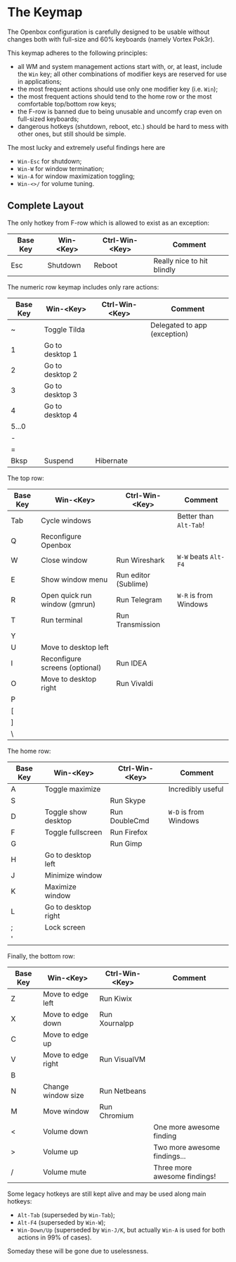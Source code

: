 The Keymap
==========

The Openbox configuration is carefully designed to be usable without changes both with full-size
and 60% keyboards (namely Vortex Pok3r).

This keymap adheres to the following principles:

* all WM and system management actions start with, or, at least, include the `Win` key;
  all other combinations of modifier keys are reserved for use in applications;
* the most frequent actions should use only one modifier key (i.e. `Win`);
* the most frequent actions should tend to the home row or the most comfortable top/bottom row keys;
* the F-row is banned due to being unusable and uncomfy crap even on full-sized keyboards;
* dangerous hotkeys (shutdown, reboot, etc.) should be hard to mess with other ones, but still should be simple.

The most lucky and extremely useful findings here are

* `Win-Esc` for shutdown;
* `Win-W` for window termination;
* `Win-A` for window maximization toggling;
* `Win-<>/` for volume tuning.



Complete Layout
---------------

The only hotkey from F-row which is allowed to exist as an exception:

Base Key | Win-\<Key\>                      | Ctrl-Win-\<Key\>       | Comment
---------|----------------------------------|------------------------|-----------------------------
Esc      | Shutdown                         | Reboot                 | Really nice to hit blindly


The numeric row keymap includes only rare actions:

Base Key | Win-\<Key\>                      | Ctrl-Win-\<Key\>       | Comment
---------|----------------------------------|------------------------|-----------------------------
~        | Toggle Tilda                     |                        | Delegated to app (exception)
1        | Go to desktop 1                  |                        |
2        | Go to desktop 2                  |                        |
3        | Go to desktop 3                  |                        |
4        | Go to desktop 4                  |                        |
5...0    |                                  |                        |
\-       |                                  |                        |
=        |                                  |                        |
Bksp     | Suspend                          | Hibernate              |


The top row:

Base Key | Win-\<Key\>                      | Ctrl-Win-\<Key\>       | Comment
---------|----------------------------------|------------------------|-----------------------------
Tab      | Cycle windows                    |                        | Better than `Alt-Tab`!
Q        | Reconfigure Openbox              |                        |
W        | Close window                     | Run Wireshark          | `W-W` beats `Alt-F4`
E        | Show window menu                 | Run editor (Sublime)   |
R        | Open quick run window (gmrun)    | Run Telegram           | `W-R` is from Windows
T        | Run terminal                     | Run Transmission       |
Y        |                                  |                        |
U        | Move to desktop left             |                        |
I        | Reconfigure screens (optional)   | Run IDEA               |
O        | Move to desktop right            | Run Vivaldi            |
P        |                                  |                        |
[        |                                  |                        |
]        |                                  |                        |
\        |                                  |                        |


The home row:

Base Key | Win-\<Key\>                      | Ctrl-Win-\<Key\>       | Comment
---------|----------------------------------|------------------------|-----------------------------
A        | Toggle maximize                  |                        | Incredibly useful
S        |                                  | Run Skype              |
D        | Toggle show desktop              | Run DoubleCmd          | `W-D` is from Windows
F        | Toggle fullscreen                | Run Firefox            |
G        |                                  | Run Gimp               |
H        | Go to desktop left               |                        |
J        | Minimize window                  |
K        | Maximize window                  |
L        | Go to desktop right              |
;        | Lock screen                      |
'        |                                  |


Finally, the bottom row:

Base Key | Win-\<Key\>                      | Ctrl-Win-\<Key\>       | Comment
---------|----------------------------------|------------------------|-----------------------------
Z        | Move to edge left                | Run Kiwix              |
X        | Move to edge down                | Run Xournalpp          |
C        | Move to edge up                  |                        |
V        | Move to edge right               | Run VisualVM           |
B        |                                  |                        |
N        | Change window size               | Run Netbeans           |
M        | Move window                      | Run Chromium           |
\<       | Volume down                      |                        | One more awesome finding
\>       | Volume up                        |                        | Two more awesome findings...
/        | Volume mute                      |                        | Three more awesome findings!



Some legacy hotkeys are still kept alive and may be used along main hotkeys:

* `Alt-Tab` (superseded by `Win-Tab`);
* `Alt-F4` (superseded by `Win-W`);
* `Win-Down/Up` (superseded by `Win-J/K`, but actually `Win-A` is used for both actions in 99% of cases).

Someday these will be gone due to uselessness.
